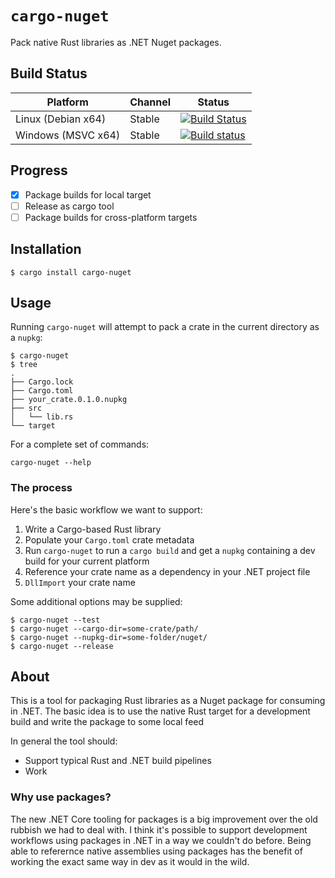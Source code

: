 # `cargo-nuget`

Pack native Rust libraries as .NET Nuget packages.

## Build Status
Platform           | Channel | Status
------------------ | ------- | -------------
Linux (Debian x64) | Stable  | [![Build Status](https://travis-ci.org/KodrAus/nuget-rs.svg?branch=master)](https://travis-ci.org/KodrAus/nuget-rs)
Windows (MSVC x64) | Stable  | [![Build status](https://ci.appveyor.com/api/projects/status/v7mum8fgs5ho3oua?svg=true)](https://ci.appveyor.com/project/KodrAus/nuget-rs)

## Progress

- [x] Package builds for local target
- [ ] Release as cargo tool
- [ ] Package builds for cross-platform targets

## Installation

```shell
$ cargo install cargo-nuget
```

## Usage

Running `cargo-nuget` will attempt to pack a crate in the current directory as a `nupkg`:

```shell
$ cargo-nuget
$ tree
.
├── Cargo.lock
├── Cargo.toml
├── your_crate.0.1.0.nupkg
├── src
│   └── lib.rs
└── target
```

For a complete set of commands:

```shell
cargo-nuget --help
```

### The process

Here's the basic workflow we want to support:

1. Write a Cargo-based Rust library
1. Populate your `Cargo.toml` crate metadata
1. Run `cargo-nuget` to run a `cargo build` and get a `nupkg` containing a dev build for your current platform
1. Reference your crate name as a dependency in your .NET project file
1. `DllImport` your crate name

Some additional options may be supplied:

```shell
$ cargo-nuget --test
$ cargo-nuget --cargo-dir=some-crate/path/
$ cargo-nuget --nupkg-dir=some-folder/nuget/
$ cargo-nuget --release
```

## About

This is a tool for packaging Rust libraries as a Nuget package for consuming in .NET. The basic idea is to use the native Rust target for a development build and write the package to some local feed

In general the tool should:

- Support typical Rust and .NET build pipelines
- Work

### Why use packages?

The new .NET Core tooling for packages is a big improvement over the old rubbish we had to deal with. I think it's possible to support development workflows using packages in .NET in a way we couldn't do before. Being able to referernce native assemblies using packages has the benefit of working the exact same way in dev as it would in the wild.
